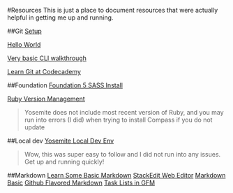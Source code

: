 #Resources
This is just a place to document resources that were actually helpful in getting me up and running.

##Git
[Setup](https://help.github.com/articles/set-up-git/)

[Hello World](https://guides.github.com/activities/hello-world/)

[Very basic CLI walkthrough](https://try.github.io/levels/1/challenges/1)

[Learn Git at Codecademy](https://www.codecademy.com/learn/learn-git)

##Foundation
[Foundation 5 SASS Install](http://foundation.zurb.com/docs/sass.html)

[Ruby Version Management](https://rvm.io/)
>Yosemite does not include most recent version of Ruby, and you may run into errors (I did) when trying to install Compass if you do not update

##Local dev
[Yosemite Local Dev Env](https://echo.co/blog/os-x-1010-yosemite-local-development-environment-apache-php-and-mysql-homebrew)
>Wow, this was super easy to follow and I did not run into any issues. Get up and running quickly!

##Markdown
[Learn Some Basic Markdown](http://www.makeuseof.com/tag/learning-markdown-write-web-faster/)
[StackEdit Web Editor](https://stackedit.io/editor#)
[Markdown Basic](https://help.github.com/articles/markdown-basics/)
[Github Flavored Markdown](https://help.github.com/articles/github-flavored-markdown/)
[Task Lists in GFM](https://github.com/blog/1375%0A-task-lists-in-gfm-issues-pulls-comments)
